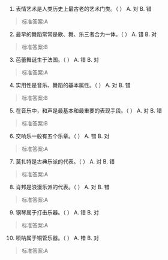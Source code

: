1. 表情艺术是人类历史上最古老的艺术门类。（ ）
  A. 对  B. 错
>标准答案:A
 
2. 最早的舞蹈常常是歌、舞、乐三者合为一体。（ ）
  A. 错  B. 对
>标准答案:B
 
3. 芭蕾舞诞生于法国。（ ）
  A. 错  B. 对
>标准答案:A
 
4. 实用性是音乐、舞蹈的基本属性。（ ）
  A. 对  B. 错
>标准答案:B
 
5. 在音乐中，和声是最基本和最重要的表现手段。（ ）
  A. 对  B. 错
>标准答案:B
 
6. 交响乐一般有五个乐章。（ ）
  A. 错  B. 对
>标准答案:A
 
7. 莫扎特是古典乐派的代表。（ ）
  A. 对  B. 错
>标准答案:A
 
8. 肖邦是浪漫乐派的代表。（ ）
  A. 对  B. 错
>标准答案:A
 
9. 钢琴属于打击乐器。（ ）
  A. 错  B. 对
>标准答案:A
 
10. 唢呐属于铜管乐器。（ ）
  A. 错  B. 对
>标准答案:A
 
